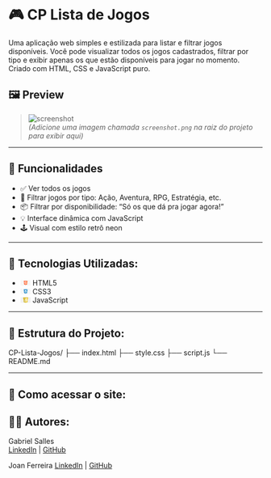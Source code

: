 # 🎮 CP Lista de Jogos

Uma aplicação web simples e estilizada para listar e filtrar jogos disponíveis. Você pode visualizar todos os jogos cadastrados, filtrar por tipo e exibir apenas os que estão disponíveis para jogar no momento. Criado com HTML, CSS e JavaScript puro.

## 🖼️ Preview

> ![screenshot](screenshot.png)  
> *(Adicione uma imagem chamada `screenshot.png` na raiz do projeto para exibir aqui)*

---

## 🚀 Funcionalidades

- ✅ Ver todos os jogos
- 🎯 Filtrar jogos por tipo: Ação, Aventura, RPG, Estratégia, etc.
- 📦 Filtrar por disponibilidade: “Só os que dá pra jogar agora!”
- 💡 Interface dinâmica com JavaScript
- 🕹️ Visual com estilo retrô neon

---

## 🧰 Tecnologias Utilizadas:
- <img src="caminho/html5-logo.png" alt="HTML5" width="20"> HTML5  
- <img src="caminho/css3-logo.png" alt="CSS3" width="20"> CSS3  
- <img src="caminho/js-logo.png" alt="JavaScript" width="20"> JavaScript

---

## 📁 Estrutura do Projeto:
CP-Lista-Jogos/
├── index.html
├── style.css
├── script.js
└── README.md

---

## 🧪 Como acessar o site:

## 👨‍💻 Autores:
Gabriel Salles  
[LinkedIn](https://www.linkedin.com/in/gabriel-ribeiro-5bb567161/) | [GitHub](https://github.com/eubielrsalles)

Joan Ferreira
[LinkedIn](https://www.linkedin.com/in/joan-ferreira-campos-5b39262a0/ ) | [GitHub](https://github.com/Joan45422)
